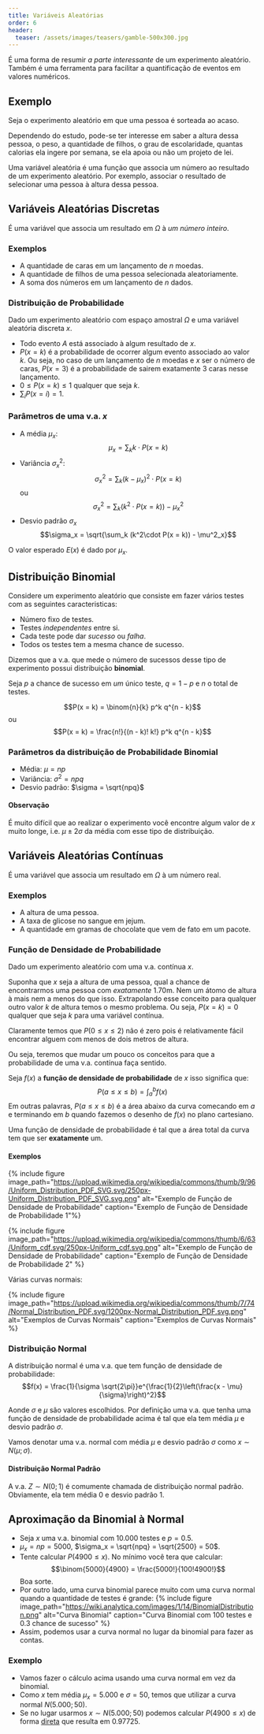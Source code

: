 ```yaml
---
title: Variáveis Aleatórias
order: 6
header:
  teaser: /assets/images/teasers/gamble-500x300.jpg
---
```

É uma forma de resumir *a parte interessante* de um experimento aleatório.
Também é uma ferramenta para facilitar a quantificação de eventos em valores numéricos.

## Exemplo

Seja o experimento aleatório em que uma pessoa é sorteada ao acaso.

Dependendo do estudo, pode-se ter interesse em saber a altura dessa pessoa, o peso, a quantidade de filhos, o grau de escolaridade, quantas calorias ela ingere por semana, se ela apoia ou não um projeto de lei.

Uma variável aleatória é uma função que associa um número ao resultado de um experimento aleatório.
Por exemplo, associar o resultado de selecionar uma pessoa à altura dessa pessoa.

## Variáveis Aleatórias Discretas

É uma variável que associa um resultado em $\Omega$ à *um número inteiro*.

### Exemplos

- A quantidade de caras em um lançamento de $n$ moedas.
- A quantidade de filhos de uma pessoa selecionada aleatoriamente.
- A soma dos números em um lançamento de $n$ dados.

### Distribuição de Probabilidade

Dado um experimento aleatório com espaço amostral $\Omega$ e uma variável aleatória discreta $x$.

- Todo evento $A$ está associado à algum resultado de $x$.
- $P(x = k)$ é a probabilidade de ocorrer algum evento associado ao valor $k$.
  Ou seja, no caso de um lançamento de $n$ moedas e $x$ ser o número de caras, $P(x = 3)$ é a probabilidade de sairem exatamente $3$ caras nesse lançamento.
- $0 \leq P(x = k) \leq 1$ qualquer que seja $k$.
- $\sum_i P(x = i) = 1$.

### Parâmetros de uma v.a. $x$

- A média $\mu_x$:
  $$\mu_x = \sum_k k \cdot P(x = k)$$
- Variância $\sigma^2_x$:
  $$\sigma^2_x = \sum_k (k - \mu_x)^2 \cdot P(x = k)$$
  ou
  $$\sigma^2_x = \sum_k (k^2\cdot P(x = k)) - \mu^2_x$$
- Desvio padrão $\sigma_x$
  $$\sigma_x = \sqrt{\sum_k (k^2\cdot P(x = k)) - \mu^2_x}$$

O valor esperado $E(x)$ é dado por $\mu_x$.


## Distribuição Binomial

Considere um experimento aleatório que consiste em fazer vários testes com as seguintes caracteristicas:

- Número fixo de testes.
- Testes *independentes* entre si.
- Cada teste pode dar *sucesso* ou *falha*.
- Todos os testes tem a mesma chance de sucesso.

Dizemos que a v.a. que mede o número de sucessos desse tipo de experimento possui distribuição **binomial**.

Seja $p$ a chance de sucesso em *um* único teste, $q = 1 - p$ e $n$ o total de testes.

$$P(x = k) = \binom{n}{k} p^k q^{n - k}$$
ou
$$P(x = k) = \frac{n!}{(n - k)! k!} p^k q^{n - k}$$

### Parâmetros da distribuição de Probabilidade Binomial

- Média: $\mu = np$
- Variância: $\sigma^2 = npq$
- Desvio padrão: $\sigma = \sqrt{npq}$

#### Observação

É muito difícil que ao realizar o experimento você encontre algum valor de $x$ muito longe, i.e. $\mu \pm 2\sigma$ da média com esse tipo de distribuição.

## Variáveis Aleatórias Contínuas

É uma variável que associa um resultado em $\Omega$ à um número real.

### Exemplos

- A altura de uma pessoa.
- A taxa de glicose no sangue em jejum.
- A quantidade em gramas de chocolate que vem de fato em um pacote.

### Função de Densidade de Probabilidade

Dado um experimento aleatório com uma v.a. contínua $x$.

Suponha que $x$ seja a altura de uma pessoa, qual a chance de encontrarmos uma pessoa com *exatamente* $1.70$m.
Nem um átomo de altura à mais nem a menos do que isso.
Extrapolando esse conceito para qualquer outro valor $k$ de altura temos o mesmo problema.
Ou seja, $P(x = k) = 0$ qualquer que seja $k$ para uma variável contínua.

Claramente temos que $P(0 \leq x \leq 2)$ não é zero pois é relativamente fácil encontrar alguem com menos de dois metros de altura.

Ou seja, teremos que mudar um pouco os conceitos para que a probabilidade de uma v.a. contínua faça sentido.

Seja $f(x)$ a **função de densidade de probabilidade** de $x$ isso significa que:
$$P(a \leq x \leq b) = \int^b_a f(x)$$
Em outras palavras, $P(a \leq x \leq b)$ é a área abaixo da curva comecando em $a$ e terminando em $b$ quando fazemos o desenho de $f(x)$ no plano cartesiano.

Uma função de densidade de probabilidade é tal que a área total da curva tem que ser **exatamente** um.

#### Exemplos

{% include figure image_path="https://upload.wikimedia.org/wikipedia/commons/thumb/9/96/Uniform_Distribution_PDF_SVG.svg/250px-Uniform_Distribution_PDF_SVG.svg.png" alt="Exemplo de Função de Densidade de Probabilidade" caption="Exemplo de Função de Densidade de Probabilidade 1"%}

{% include figure image_path="https://upload.wikimedia.org/wikipedia/commons/thumb/6/63/Uniform_cdf.svg/250px-Uniform_cdf.svg.png" alt="Exemplo de Função de Densidade de Probabilidade" caption="Exemplo de Função de Densidade de Probabilidade 2" %}

Várias curvas normais:

{% include figure image_path="https://upload.wikimedia.org/wikipedia/commons/thumb/7/74/Normal_Distribution_PDF.svg/1200px-Normal_Distribution_PDF.svg.png" alt="Exemplos de Curvas Normais" caption="Exemplos de Curvas Normais" %}

### Distribuição Normal

A distribuição normal é uma v.a. que tem função de densidade de probabilidade:
$$f(x) = \frac{1}{\sigma \sqrt{2\pi}}e^{\frac{1}{2}\left(\frac{x - \mu}{\sigma}\right)^2}$$

Aonde $\sigma$ e $\mu$ são valores escolhidos.
Por definição uma v.a. que tenha uma função de densidade de probabilidade acima é tal que ela tem média $\mu$ e desvio padrão $\sigma$.

Vamos denotar uma v.a. normal com média $\mu$ e desvio padrão $\sigma$ como $x \sim N(\mu; \sigma)$.

#### Distribuição Normal Padrão

A v.a. $Z \sim N(0; 1)$ é comumente chamada de distribuição normal padrão.
Obviamente, ela tem média $0$ e desvio padrão $1$.

## Aproximação da Binomial à Normal

- Seja $x$ uma v.a. binomial com $10.000$ testes e $p = 0.5$.
- $\mu_x = np = 5000$, $\sigma_x = \sqrt{npq} = \sqrt{2500} = 50$.
- Tente calcular $P(4900 \leq x)$.
  No mínimo você tera que calcular:
  $$\binom{5000}{4900} = \frac{5000!}{100!4900!}$$
  Boa sorte.
- Por outro lado, uma curva binomial parece muito com uma curva normal quando a quantidade de testes é grande:
  {% include figure image_path="https://wiki.analytica.com/images/1/14/BinomialDistribution.png" alt="Curva Binomial" caption="Curva Binomial com 100 testes e 0.3 chance de sucesso" %}
- Assim, podemos usar a curva normal no lugar da binomial para fazer as contas.

### Exemplo

- Vamos fazer o cálculo acima usando uma curva normal em vez da binomial.
- Como $x$ tem média $\mu_x = 5.000$ e $\sigma = 50$, temos que utilizar a curva normal $N(5.000; 50)$.
- Se no lugar usarmos $x \sim N(5.000; 50)$ podemos calcular $P(4900 \leq x)$ de forma [direta](https://homepage.divms.uiowa.edu/~mbognar/applets/normal.html) que resulta em $0.97725$.
